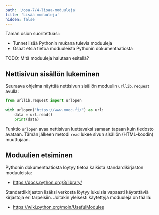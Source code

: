 ```yaml
---
path: '/osa-7/4-lisaa-moduuleja'
title: 'Lisää moduuleja'
hidden: false
---
```


<text-box variant='learningObjectives' name='Oppimistavoitteet'>

Tämän osion suoritettuasi:

- Tunnet lisää Pythonin mukana tulevia moduuleja
- Osaat etsiä tietoa moduuleista Pythonin dokumentaatiosta

</text-box>

TODO: Mitä moduuleja halutaan esitellä?

## Nettisivun sisällön lukeminen

Seuraava ohjelma näyttää nettisivun sisällön moduulin `urllib.request` avulla:

```python
from urllib.request import urlopen

with urlopen("https://www.mooc.fi/") as url:
    data = url.read()
    print(data)
```

Funktio `urlopen` avaa nettisivun luettavaksi samaan tapaan kuin tiedosto avataan. Tämän jälkeen metodi `read` lukee sivun sisällön (HTML-koodin) muuttujaan.

## Moduulien etsiminen

Pythonin dokumentaatiosta löytyy tietoa kaikista standardikirjaston moduuleista:

* https://docs.python.org/3/library/

Standardikirjaston lisäksi verkosta löytyy lukuisia vapaasti käytettäviä kirjastoja eri tarpeisiin. Joitakin yleisesti käytettyjä moduuleja on täällä:

* https://wiki.python.org/moin/UsefulModules

